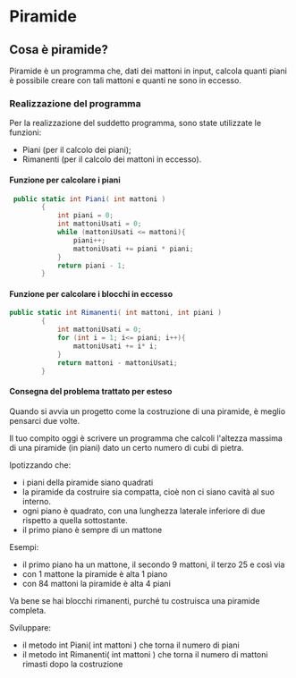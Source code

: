 # Piramide
## Cosa è piramide?
Piramide è un programma che, dati dei mattoni in input, calcola quanti piani è possibile creare con tali mattoni e quanti ne sono in eccesso.



### Realizzazione del programma
Per la realizzazione del suddetto programma, sono state utilizzate le funzioni:

* Piani (per il calcolo dei piani);
* Rimanenti (per il calcolo dei mattoni in eccesso).

#### Funzione per calcolare i piani

``` C#
 public static int Piani( int mattoni )
        {
            int piani = 0;
            int mattoniUsati = 0;
            while (mattoniUsati <= mattoni){
                piani++;
                mattoniUsati += piani * piani;
            }
            return piani - 1;
        }
``` 


#### Funzione per calcolare i blocchi in eccesso
``` C#
public static int Rimanenti( int mattoni, int piani )
        {
            int mattoniUsati = 0;
            for (int i = 1; i<= piani; i++){
                mattoniUsati += i* i;
            }
            return mattoni - mattoniUsati;
        }
```


#### Consegna del problema trattato per esteso
Quando si avvia un progetto come la costruzione di una piramide, è meglio pensarci due volte.

Il tuo compito oggi è scrivere un programma che calcoli l'altezza massima di una piramide (in piani) dato un certo numero di cubi di pietra.

Ipotizzando che:

* i piani della piramide siano quadrati
* la piramide da costruire sia compatta, cioè non ci siano cavità al suo interno. 
* ogni piano è quadrato, con una lunghezza laterale inferiore di due rispetto a quella sottostante.
* il primo piano è sempre di un mattone

Esempi:

* il primo piano ha un mattone, il secondo 9 mattoni, il terzo 25 e così via
* con 1 mattone la piramide è alta 1 piano
* con 84 mattoni la piramide è alta 4 piani

Va bene se hai blocchi rimanenti, purché tu costruisca una piramide completa.

Sviluppare:

* il metodo int Piani( int mattoni ) che torna il numero di piani
* il metodo int Rimanenti( int mattoni ) che torna il numero di mattoni rimasti dopo la costruzione


